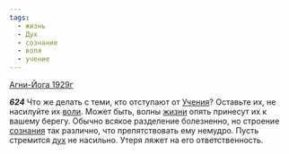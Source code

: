 ```yaml
---
tags:
  - жизнь
  - Дух
  - сознание
  - воля
  - учение
---
```


[Агни-Йога 1929г](https://127.0.0.1:4002/agni/1929)

___624___
Что же делать с теми, кто отступают от [Учения](../../../tags/#учение)? Оставьте их, не насилуйте их [воли](../../../tags/#воля). Может быть, волны [жизни](../../../tags/#жизнь) опять принесут их к вашему берегу. Обычно всякое разделение болезненно, но строение [сознания](../../../tags/#сознание) так различно, что препятствовать ему немудро. Пусть стремится [дух](../../../tags/#Дух) не насильно. Утеря ляжет на его ответственность.